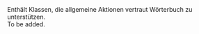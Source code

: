 <Namespace Name="Microsoft.ServiceBus.Common">
  <Docs>
    <summary>Enthält Klassen, die allgemeine Aktionen vertraut Wörterbuch zu unterstützen.</summary> 
    <remarks>To be added.</remarks>
  </Docs>
</Namespace>
